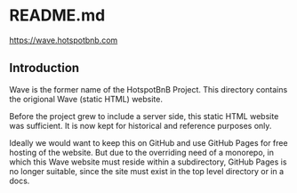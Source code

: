 # README.md

https://wave.hotspotbnb.com

## Introduction

Wave is the former name of the HotspotBnB Project. 
This directory contains the origional Wave (static HTML) website. 

Before the project grew to include a server side, this static HTML website was sufficient. It is now kept for historical and reference purposes only. 

Ideally we would want to keep this on GitHub and use GitHub Pages for free hosting of the website. But due to the overriding need of a monorepo, in which this Wave website must reside within a subdirectory, GitHub Pages is no longer suitable, since the site must exist in the top level directory or in a docs. 


